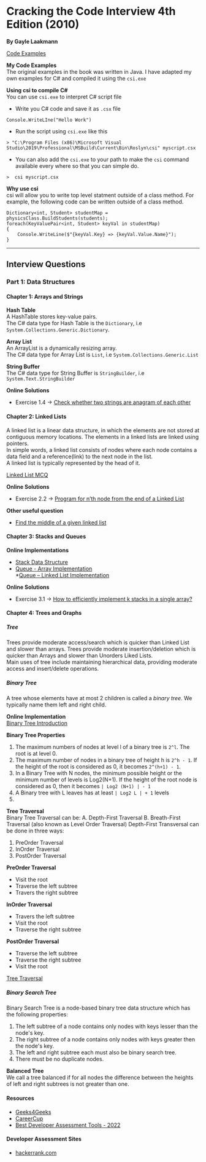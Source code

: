 # Cracking the Code Interview 4th Edition (2010)
__By Gayle Laakmann__  

[Code Examples](https://www.careercup.com/careercup_book_solutions)

__My Code Examples__  
The original examples in the book was written in Java. I have adapted my own examples for C# and compiled it using the `csi.exe`  

__Using csi to compile C#__  
You can use `csi.exe` to interpret C# script file
 * Write you C# code and save it as `.csx` file
 ```
 Console.WriteLIne("Hello Work")
 ```
 * Run the script using `csi.exe` like this
 ```
 > "C:\Program Files (x86)\Microsoft Visual Studio\2019\Professional\MSBuild\Current\Bin\Roslyn\csi" myscript.csx
 ```
 * You can also add the `csi.exe` to your path to make the `csi` command available every where so that you can simple do.  
 ```
 >  csi myscript.csx
 ```  

 __Why use csi__  
 csi will allow you to write top level statment outside of a class method. For example, the following code can be written outside of a class method.
 ```
 Dictionary<int, Student> studentMap = physicsClass.BuildStudents(students);
 foreach(KeyValuePair<int, Student> keyVal in studentMap)
 {
     Console.WriteLine($"{keyVal.Key} => {keyVal.Value.Name}");
 }

 ```
____
## Interview Questions
### Part 1: Data Structures
#### Chapter 1: Arrays and Strings
__Hash Table__   
A HashTable stores key-value pairs.   
The C# data type for Hash Table is the `Dictionary`, i.e `System.Collections.Generic.Dictionary`.  

__Array List__  
An ArrayList is a dynamically resizing array.  
The C# data type for Array List is `List`, i.e `System.Collections.Generic.List`

__String Buffer__  
The C# data type for String Buffer is `StringBuilder`, i.e `System.Text.StringBuilder`

__Online Solutions__  
* Exercise 1.4 -> [Check whether two strings are anagram of each other](https://www.geeksforgeeks.org/check-whether-two-strings-are-anagram-of-each-other/)
#### Chapter 2: Linked Lists  
A linked list is a linear data structure, in which the elements are not stored at contiguous memory locations. The elements in a linked lists are linked using pointers.  
In simple words, a linked list consists of nodes where each node contains a data field and a reference(link) to the next node in the list.  
A linked list is typically represented by the head of it.

[Linked List MCQ](https://www.geeksforgeeks.org/data-structure-gq/linked-list-gq/)

__Online Solutions__    
* Exercise 2.2 -> [Program for n’th node from the end of a Linked List](https://www.geeksforgeeks.org/nth-node-from-the-end-of-a-linked-list/)  

__Other useful question__  
* [Find the middle of a given linked list](https://www.geeksforgeeks.org/write-a-c-function-to-print-the-middle-of-the-linked-list/?ref=lbp)


#### Chapter 3: Stacks and Queues  
__Online Implementations__
* [Stack Data Structure](https://www.geeksforgeeks.org/stack-data-structure-introduction-program/?ref=lbp)  
* [Queue - Array Implementation](https://www.geeksforgeeks.org/queue-set-1introduction-and-array-implementation/?ref=lbp)  
*[Queue – Linked List Implementation](https://www.geeksforgeeks.org/queue-linked-list-implementation/)

__Online Solutions__  
* Exercise 3.1 -> [How to efficiently implement k stacks in a single array?](https://www.geeksforgeeks.org/efficiently-implement-k-stacks-single-array/)

#### Chapter 4: Trees and Graphs  
##### Tree  
Trees provide moderate access/search which is quicker than Linked List and slower than arrays.
Trees provide moderate insertion/deletion which is quicker than Arrays and slower than Unorders Liked Lists.  
Main uses of tree include maintaining hierarchical data, providing moderate access and insert/delete operations.  

##### Binary Tree  
A tree whose elements have at most 2 children is called a _binary tree_. We typically name them left and right child.  

__Online Implementation__  
[Binary Tree Introduction](https://www.geeksforgeeks.org/binary-tree-set-1-introduction/?ref=lbp)


__Binary Tree Properties__  
1. The maximum numbers of nodes at level l of a binary tree is `2^l`. The root is at level 0.
2. The maximum number of nodes in a binary tree of height h is `2^h - 1`. If the height of the root is considered as 0, it becomes `2^(h+1) - 1`.  
3. In a Binary Tree with N nodes, the minimum possible height or the minimum number of levels is Log2(N+1). If the height of the root node is considered as 0, then it becomes `| Log2 (N+1) | - 1`
4. A Binary tree with L leaves has at least `| Log2 L | + 1` levels
5.

__Tree Traversal__   
Binary Tree Traversal can be:
A. Depth-First Traversal
B. Breath-First Traversal (also known as Level Order Traversal)
Depth-First Transversal can be done in three ways:
1. PreOrder Traversal
2. InOrder Traversal
3. PostOrder Traversal  

__PreOrder Traversal__   
* Visit the root
* Traverse the left subtree
* Travers the right subtree

__InOrder Traversal__   
* Travers the left subtree
* Visit the root
* Traverse the right subtree

__PostOrder Traversal__  
* Traverse the left subtree
* Traverse the right subtree
* Visit the root

[Tree Traversal](https://www.geeksforgeeks.org/tree-traversals-inorder-preorder-and-postorder/?ref=lbp)

##### Binary Search Tree
Binary Search Tree is a node-based binary tree data structure which has the following properties:  
1. The left subtree of a node contains only nodes with keys lesser than the node's key.
2. The right subtree of a node contains only nodes with keys greater then the node's key.
3. The left and right subtree each must also be binary search tree.  
4. There must be no duplicate nodes.  

__Balanced Tree__  
We call a tree balanced if for all nodes the difference between the heights of left and right subtrees is not greater than one.
#### Resources
* [Geeks4Geeks](https://www.geeksforgeeks.org/)  
* [CareerCup](https://careercup.com/)
* [Best Developer Assessment Tools - 2022](https://www.selectsoftwarereviews.com/buyer-guide/online-coding-interview-tools)

#### Developer Assessment Sites
* [hackerrank.com](https://www.hackerrank.com/dashboard)
